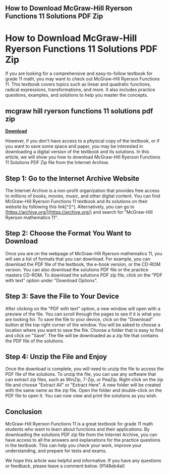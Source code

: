 ## How to Download McGraw-Hill Ryerson Functions 11 Solutions PDF Zip

  
# How to Download McGraw-Hill Ryerson Functions 11 Solutions PDF Zip
 
If you are looking for a comprehensive and easy-to-follow textbook for grade 11 math, you may want to check out McGraw-Hill Ryerson Functions 11. This textbook covers topics such as linear and quadratic functions, radical expressions, transformations, and more. It also includes practice questions, examples, and solutions to help you master the concepts.
 
## mcgraw hill ryerson functions 11 solutions pdf zip


[**Download**](https://www.google.com/url?q=https%3A%2F%2Furlca.com%2F2tKG0K&sa=D&sntz=1&usg=AOvVaw3gD0uf-JRdvMEC7Pfxnsh5)

 
However, if you don't have access to a physical copy of the textbook, or if you want to save some space and paper, you may be interested in downloading a digital version of the textbook and its solutions. In this article, we will show you how to download McGraw-Hill Ryerson Functions 11 Solutions PDF Zip file from the Internet Archive.
 
## Step 1: Go to the Internet Archive Website
 
The Internet Archive is a non-profit organization that provides free access to millions of books, movies, music, and other digital content. You can find McGraw-Hill Ryerson Functions 11 textbook and its solutions on their website by following this link[^2^]. Alternatively, you can go to [https://archive.org/](https://archive.org/) and search for "McGraw-Hill Ryerson mathematics 11".
 
## Step 2: Choose the Format You Want to Download
 
Once you are on the webpage of McGraw-Hill Ryerson mathematics 11, you will see a list of formats that you can download. For example, you can download the PDF file of the textbook, the e-book version, or the CD-ROM version. You can also download the solutions PDF file or the practice masters CD-ROM. To download the solutions PDF zip file, click on the "PDF with text" option under "Download Options".
 
## Step 3: Save the File to Your Device
 
After clicking on the "PDF with text" option, a new window will open with a preview of the file. You can scroll through the pages to see if it is what you are looking for. To save the file to your device, click on the "Download" button at the top right corner of the window. You will be asked to choose a location where you want to save the file. Choose a folder that is easy to find and click on "Save". The file will be downloaded as a zip file that contains the PDF file of the solutions.
 
## Step 4: Unzip the File and Enjoy
 
Once the download is complete, you will need to unzip the file to access the PDF file of the solutions. To unzip the file, you can use any software that can extract zip files, such as WinZip, 7-Zip, or PeaZip. Right-click on the zip file and choose "Extract All" or "Extract Here". A new folder will be created with the same name as the zip file. Open the folder and double-click on the PDF file to open it. You can now view and print the solutions as you wish.
 
## Conclusion
 
McGraw-Hill Ryerson Functions 11 is a great textbook for grade 11 math students who want to learn about functions and their applications. By downloading the solutions PDF zip file from the Internet Archive, you can have access to all the answers and explanations for the practice questions in the textbook. This can help you check your work, improve your understanding, and prepare for tests and exams.
 
We hope this article was helpful and informative. If you have any questions or feedback, please leave a comment below.
 0f148eb4a0
